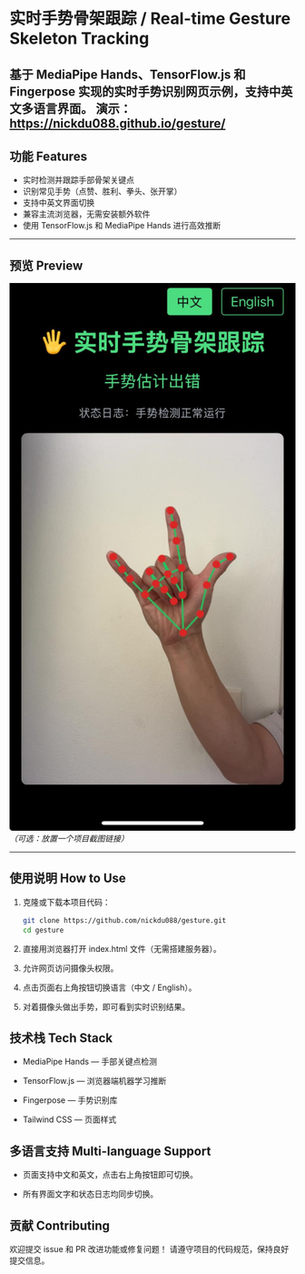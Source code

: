# 实时手势骨架跟踪 / Real-time Gesture Skeleton Tracking

基于 MediaPipe Hands、TensorFlow.js 和 Fingerpose 实现的实时手势识别网页示例，支持中英文多语言界面。
演示： https://nickdu088.github.io/gesture/
---

## 功能 Features

- 实时检测并跟踪手部骨架关键点
- 识别常见手势（点赞、胜利、拳头、张开掌）
- 支持中英文界面切换
- 兼容主流浏览器，无需安装额外软件
- 使用 TensorFlow.js 和 MediaPipe Hands 进行高效推断

---

## 预览 Preview

![截图示例](/screenshot.jpeg)  
*（可选：放置一个项目截图链接）*

---

## 使用说明 How to Use

1. 克隆或下载本项目代码：

   ```bash
   git clone https://github.com/nickdu088/gesture.git
   cd gesture

2. 直接用浏览器打开 index.html 文件（无需搭建服务器）。

3. 允许网页访问摄像头权限。

4. 点击页面右上角按钮切换语言（中文 / English）。

5. 对着摄像头做出手势，即可看到实时识别结果。

## 技术栈 Tech Stack

* MediaPipe Hands
 — 手部关键点检测

* TensorFlow.js
 — 浏览器端机器学习推断

* Fingerpose
 — 手势识别库

* Tailwind CSS
 — 页面样式

## 多语言支持 Multi-language Support

* 页面支持中文和英文，点击右上角按钮即可切换。

* 所有界面文字和状态日志均同步切换。

## 贡献 Contributing

欢迎提交 issue 和 PR 改进功能或修复问题！
请遵守项目的代码规范，保持良好提交信息。
